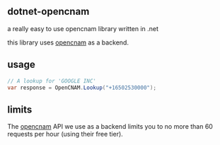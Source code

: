 dotnet-opencnam
---
a really easy to use opencnam library written in .net

this library uses [opencnam](http://www.opencnam.com "opencnam") as a backend.

## usage

```c#
// A lookup for 'GOOGLE INC'
var response = OpenCNAM.Lookup("+16502530000");
```

## limits

The [opencnam](http://www.opencnam.com "opencnam") API we use as a backend
limits you to no more than 60 requests per hour (using their free tier).